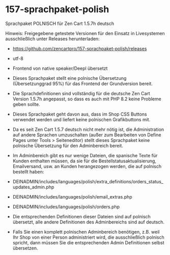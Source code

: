 # 157-sprachpaket-polish
Sprachpaket POLNISCH für Zen Cart 1.5.7h deutsch 

Hinweis: 
Freigegebene getestete Versionen für den Einsatz in Livesystemen ausschließlich unter Releases herunterladen:
* https://github.com/zencartpro/157-sprachpaket-polish/releases


* utf-8
* Frontend von native speaker/Deepl übersetzt 

* Dieses Sprachpaket stellt eine polnische Übersetzung (Übersetzunggrad 95%) für das Frontend der Grundversion bereit. 
* Die Sprachdefinitionen sind vollständig für die deutsche Zen Cart Version 1.5.7h angepasst, so dass es auch mit PHP 8.2 keine Probleme geben sollte. 
* Dieses Sprachpaket geht davon aus, dass im Shop CSS Buttons verwendet werden und liefert keine polnischen Grafikbuttons mit. 

* Da es seit Zen Cart 1.5.7 deutsch nicht mehr nötig ist, die Administration auf andere Sprachen umzuschalten (außer zum Bearbeiten von Define Pages unter Tools > Seiteneditor) stellt dieses Sprachpaket keine polnische Übersetzung für den Adminbereich bereit.
* Im Adminbereich gibt es nur wenige Dateien, die spanische Texte für Kunden enthalten müssen, da sie für die Bestellstatusaktualisierung, Emailversand, usw. an Kunden herangezogen werden, die auf polnisch bestellt haben:

* DEINADMIN/includes/languages/polish/extra_definitions/orders_status_updates_admin.php
* DEINADMIN/includes/languages/polish/email_extras.php
* DEINADMIN/includes/languages/polish/orders.php 

* Die entsprechenden Definitionen dieser Dateien sind auf polnisch übersetzt, alle andere Definitionen des Adminbereichs sind auf deutsch.

* Falls Sie einen komplett polnischen Adminbereich benötigen, z.B. weil Ihr Shop von einer Person administriert wird, die ausschließlich polnisch spricht, dann müssen Sie die entsprechenden Admin Definitionen selbst übersetzen.

